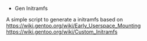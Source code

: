* Gen Initramfs

A simple script to generate a initramfs based on 
https://wiki.gentoo.org/wiki/Early_Userspace_Mounting
https://wiki.gentoo.org/wiki/Custom_Initramfs

